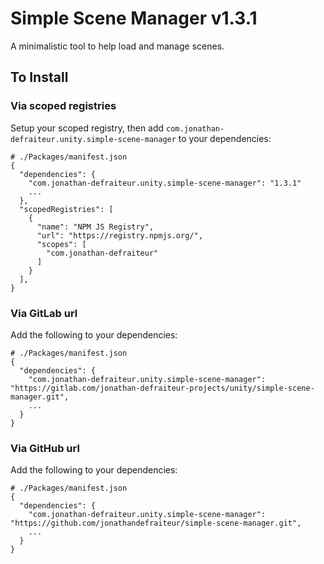 # Simple Scene Manager v1.3.1
A minimalistic tool to help load and manage scenes.

## To Install

### Via scoped registries
Setup your scoped registry,
then add `com.jonathan-defraiteur.unity.simple-scene-manager` to your dependencies:

```
# ./Packages/manifest.json
{
  "dependencies": {
    "com.jonathan-defraiteur.unity.simple-scene-manager": "1.3.1"
    ...
  },
  "scopedRegistries": [
    {
      "name": "NPM JS Registry",
      "url": "https://registry.npmjs.org/",
      "scopes": [
        "com.jonathan-defraiteur"
      ]
    }
  ],
}
```

### Via GitLab url
Add the following to your dependencies:
```
# ./Packages/manifest.json
{
  "dependencies": {
    "com.jonathan-defraiteur.unity.simple-scene-manager": "https://gitlab.com/jonathan-defraiteur-projects/unity/simple-scene-manager.git",
    ...
  }
}
```

### Via GitHub url
Add the following to your dependencies:
```
# ./Packages/manifest.json
{
  "dependencies": {
    "com.jonathan-defraiteur.unity.simple-scene-manager": "https://github.com/jonathandefraiteur/simple-scene-manager.git",
    ...
  }
}
```

